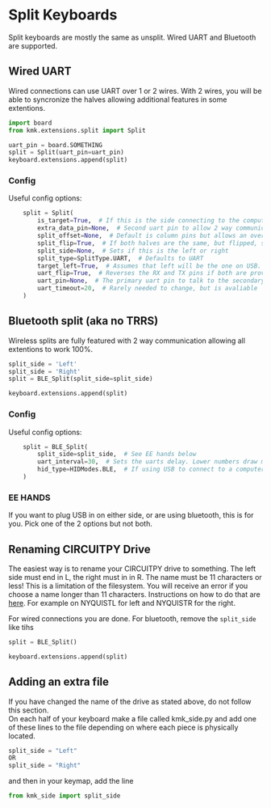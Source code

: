 # Split Keyboards
Split keyboards are mostly the same as unsplit. Wired UART and Bluetooth are supported.


## Wired UART
Wired connections can use UART over 1 or 2 wires. With 2 wires, you will be able to syncronize the halves allowing additional features in some extentions.
```python
import board
from kmk.extensions.split import Split

uart_pin = board.SOMETHING
split = Split(uart_pin=uart_pin)
keyboard.extensions.append(split)
```

### Config
Useful config options:
```python
    split = Split(
        is_target=True,  # If this is the side connecting to the computer
        extra_data_pin=None,  # Second uart pin to allow 2 way communication
        split_offset=None,  # Default is column pins but allows an override
        split_flip=True,  # If both halves are the same, but flipped, set this True
        split_side=None,  # Sets if this is the left or right
        split_type=SplitType.UART,  # Defaults to UART
        target_left=True,  # Assumes that left will be the one on USB. Set to folse if it will be the right
        uart_flip=True,  # Reverses the RX and TX pins if both are provided
        uart_pin=None,  # The primary uart pin to talk to the secondary device with
        uart_timeout=20,  # Rarely needed to change, but is avaliable
    )

```

## Bluetooth split (aka no TRRS)
Wireless splits are fully featured with 2 way communication allowing all extentions to work 100%.
```python
split_side = 'Left'
split_side = 'Right'
split = BLE_Split(split_side=split_side)

keyboard.extensions.append(split)
```

### Config
Useful config options:
```python
    split = BLE_Split(
        split_side=split_side,  # See EE hands below
        uart_interval=30,  # Sets the uarts delay. Lower numbers draw more power
        hid_type=HIDModes.BLE,  # If using USB to connect to a computer, change this appropriately.
    )

```

### EE HANDS
If you want to plug USB in on either side, or are using bluetooth, this is for you. Pick one of the 2 options but not both.

## Renaming CIRCUITPY Drive
The easiest way is to rename your CIRCUITPY drive to something. The left side must end in L, the right must in in R. 
The name must be 11 characters or less! This is a limitation of the filesystem. You will receive an error if you choose a 
name longer than 11 characters. Instructions on how to do that are [here](https://learn.adafruit.com/welcome-to-circuitpython/the-circuitpy-drive). 
For example on NYQUISTL for left and NYQUISTR for the right. 

For wired connections you are done. For bluetooth, remove the `split_side` like tihs
```python
split = BLE_Split()

keyboard.extensions.append(split)
```


## Adding an extra file
If you have changed the name of the drive as stated above, do not follow this section.  
On each half of your keyboard make a file called kmk_side.py and add one of these lines to the file
depending on where each piece is physically located.
```python
split_side = "Left"
OR
split_side = "Right"
```

and then in your keymap, add the line
```python
from kmk_side import split_side
```

